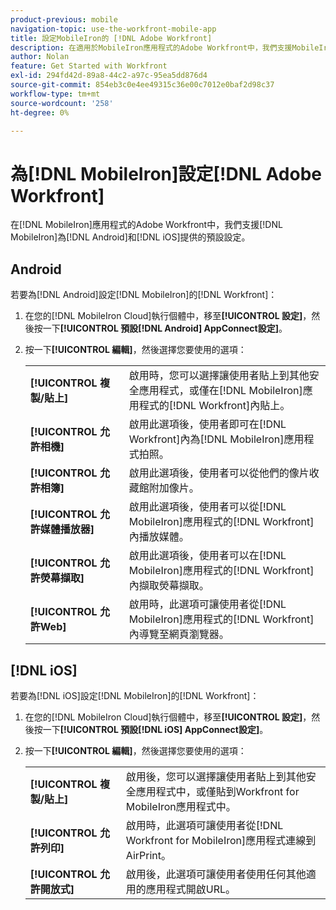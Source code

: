 ```yaml
---
product-previous: mobile
navigation-topic: use-the-workfront-mobile-app
title: 設定MobileIron的 [!DNL Adobe Workfront]
description: 在適用於MobileIron應用程式的Adobe Workfront中，我們支援MobileIron為Android和iOS提供的預設設定。
author: Nolan
feature: Get Started with Workfront
exl-id: 294fd42d-89a8-44c2-a97c-95ea5dd876d4
source-git-commit: 854eb3c0e4ee49315c36e00c7012e0baf2d98c37
workflow-type: tm+mt
source-wordcount: '258'
ht-degree: 0%

---
```


# 為[!DNL MobileIron]設定[!DNL Adobe Workfront]

在[!DNL MobileIron]應用程式的Adobe Workfront中，我們支援[!DNL MobileIron]為[!DNL Android]和[!DNL iOS]提供的預設設定。

## Android

若要為[!DNL Android]設定[!DNL MobileIron]的[!DNL Workfront]：

1. 在您的[!DNL MobileIron Cloud]執行個體中，移至&#x200B;**[!UICONTROL 設定]**，然後按一下&#x200B;**[!UICONTROL 預設[!DNL Android] AppConnect設定]**。

1. 按一下&#x200B;**[!UICONTROL 編輯]**，然後選擇您要使用的選項：

   <table style="table-layout:auto">
    <tr>
        <td><strong>[!UICONTROL 複製/貼上]</strong></td>
        <td>啟用時，您可以選擇讓使用者貼上到其他安全應用程式，或僅在[!DNL MobileIron]應用程式的[!DNL Workfront]內貼上。</td>
    </tr>
    <tr>
        <td><strong>[!UICONTROL 允許相機]</strong></td>
        <td>啟用此選項後，使用者即可在[!DNL Workfront]內為[!DNL MobileIron]應用程式拍照。</td>
    </tr>
    <tr>
        <td><strong>[!UICONTROL 允許相簿]</strong></td>
        <td>啟用此選項後，使用者可以從他們的像片收藏館附加像片。</td>
    </tr>
    <tr>
        <td><strong>[!UICONTROL 允許媒體播放器]</strong></td>
        <td>啟用此選項後，使用者可以從[!DNL MobileIron]應用程式的[!DNL Workfront]內播放媒體。</td>
    </tr>
    <tr>
        <td><strong>[!UICONTROL 允許熒幕擷取]</strong></td>
        <td>啟用此選項後，使用者可以在[!DNL MobileIron]應用程式的[!DNL Workfront]內擷取熒幕擷取。</td>
    </tr>
    <tr>
        <td><strong>[!UICONTROL 允許Web]</strong></td>
        <td>啟用時，此選項可讓使用者從[!DNL MobileIron]應用程式的[!DNL Workfront]內導覽至網頁瀏覽器。</td>
    </tr>
   </table>

## [!DNL iOS]

若要為[!DNL iOS]設定[!DNL MobileIron]的[!DNL Workfront]：

1. 在您的[!DNL MobileIron Cloud]執行個體中，移至&#x200B;**[!UICONTROL 設定]**，然後按一下&#x200B;**[!UICONTROL 預設[!DNL iOS] AppConnect設定]**。

1. 按一下&#x200B;**[!UICONTROL 編輯]**，然後選擇您要使用的選項：

   <table style="table-layout:auto">
    <tr>
        <td><strong>[!UICONTROL 複製/貼上]</strong></td>
        <td>啟用後，您可以選擇讓使用者貼上到其他安全應用程式中，或僅貼到Workfront for MobileIron應用程式中。</td>
    </tr>
    <tr>
        <td><strong>[!UICONTROL 允許列印]</strong></td>
        <td>啟用時，此選項可讓使用者從[!DNL Workfront for MobileIron]應用程式連線到AirPrint。</td>
    </tr>
    <tr>
        <td><strong>[!UICONTROL 允許開放式]</strong></td>
        <td>啟用後，此選項可讓使用者使用任何其他適用的應用程式開啟URL。</td>
    </tr>
   </table>
